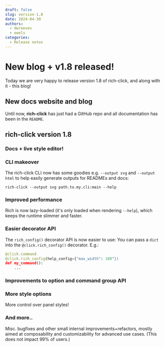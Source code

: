 ```yaml
---
draft: false
slug: version-1.8
date: 2024-04-30
authors:
  - dwreeves
  - ewels
categories:
  - Release notes
---
```


# New blog + v1.8 released!

Today we are very happy to release version 1.8 of rich-click,
and along with it - this blog!

<!-- more -->

## New docs website and blog

Until now, **rich-click** has just had a GitHub repo and all documentation has been in the `README`.


## rich-click version 1.8

### Docs + live style editor!

### CLI makeover

The rich-click CLI now has some goodies e.g. `--output svg` and `--output html` to help easily generate outputs for READMEs and docs:

```shell
rich-click --output svg path.to.my.cli:main --help
```

### Improved performance

Rich is now lazy-loaded (it's only loaded when rendering `--help`), which keeps the runtime slimmer and faster.

### Easier decorator API

The `rich_config()` decorator API is now easier to use:
You can pass a `dict` into the `@click.rich_config()` decorator. E.g.:

```python
@click.command
@click.rich_config(help_config={"max_width": 100"})
def my_command():
    ...
```

### Improvements to option and command group API

### More style options

More control over panel styles!

### And more..

Misc. bugfixes and other small internal improvements+refactors, mostly aimed at composability and customizability for advanced use cases. (This does not impact 99% of users.)
